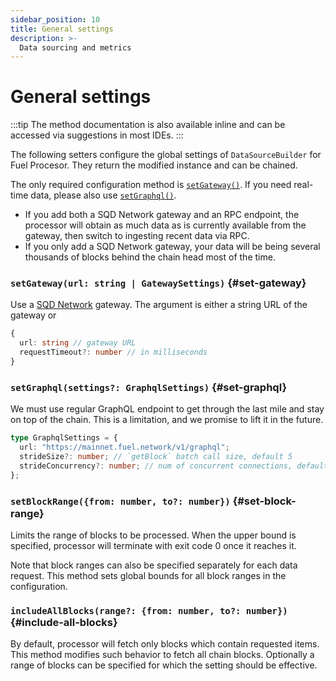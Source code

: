 ```yaml
---
sidebar_position: 10
title: General settings
description: >-
  Data sourcing and metrics
---
```


# General settings

:::tip
The method documentation is also available inline and can be accessed via suggestions in most IDEs.
:::

The following setters configure the global settings of `DataSourceBuilder` for Fuel Procesor. They return the modified instance and can be chained.

The only required configuration method is [`setGateway()`](#set-gateway). If you need real-time data, please also use [`setGraphql()`](#set-graphql).

- If you add both a SQD Network gateway and an RPC endpoint, the processor will obtain as much data as is currently available from the gateway, then switch to ingesting recent data via RPC.
- If you only add a SQD Network gateway, your data will be being several thousands of blocks behind the chain head most of the time.

### `setGateway(url: string | GatewaySettings)` {#set-gateway}

Use a [SQD Network](/subsquid-network) gateway. The argument is either a string URL of the gateway or

```ts
{
  url: string // gateway URL
  requestTimeout?: number // in milliseconds
}
```

### `setGraphql(settings?: GraphqlSettings)` {#set-graphql}

We must use regular GraphQL endpoint to get through the last mile and stay on top of the chain. This is a limitation, and we promise to lift it in the future.

```ts
type GraphqlSettings = {
  url: "https://mainnet.fuel.network/v1/graphql";
  strideSize?: number; // `getBlock` batch call size, default 5
  strideConcurrency?: number; // num of concurrent connections, default 10
};
```

### `setBlockRange({from: number, to?: number})` {#set-block-range}

Limits the range of blocks to be processed. When the upper bound is specified, processor will terminate with exit code 0 once it reaches it.

Note that block ranges can also be specified separately for each data request. This method sets global bounds for all block ranges in the configuration.

### `includeAllBlocks(range?: {from: number, to?: number})` {#include-all-blocks}

By default, processor will fetch only blocks which contain requested items. This method modifies such behavior to fetch all chain blocks. Optionally a range of blocks can be specified for which the setting should be effective.
